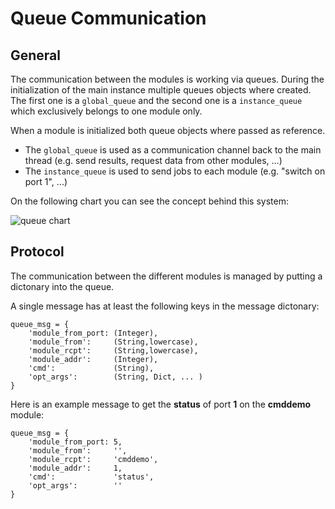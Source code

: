 Queue Communication
===================

General
-------

The communication between the modules is working via queues. During the initialization of the main instance multiple queues objects where created. The first one is a `global_queue` and the second one is a `instance_queue` which exclusively belongs to one module only.

When a module is initialized both queue objects where passed as reference.

- The `global_queue` is used as a communication channel back to the main thread (e.g. send results, request data from other modules, ...)
- The `instance_queue` is used to send jobs to each module (e.g. "switch on port 1", ...)

On the following chart you can see the concept behind this system:

![queue chart](../raw/master/docs/static_files/queue.chart.png)

Protocol
--------

The communication between the different modules is managed by putting a dictonary into the queue.

A single message has at least the following keys in the message dictonary:

    queue_msg = {
        'module_from_port: (Integer),
        'module_from':     (String,lowercase),
        'module_rcpt':     (String,lowercase),
        'module_addr':     (Integer),
        'cmd':             (String),
        'opt_args':        (String, Dict, ... )
    }

Here is an example message to get the **status** of port **1** on the **cmddemo** module:

    queue_msg = {
        'module_from_port: 5,
        'module_from':     '',
        'module_rcpt':     'cmddemo',
        'module_addr':     1, 
        'cmd':             'status',
        'opt_args':        ''
    }
